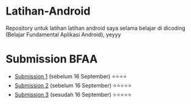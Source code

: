 # Latihan-Android
Repository untuk latihan latihan android saya selama belajar di dicoding (Belajar Fundamental Aplikasi Android), yeyyy

# Submission BFAA
- <a href="https://github.com/AkuraDiary/Latihan-Android/tree/main/Submission1BelajarFundamentalAplikasiAndroid">Submission 1</a> (sebelum 16 September) ⭐⭐⭐⭐
- <a href="https://github.com/AkuraDiary/Latihan-Android/tree/main/Submission2BelajarFundamentalAplikasiAndroid">Submission 2</a> (sebelum 16 September) ⭐⭐⭐⭐⭐
- <a href="https://github.com/AkuraDiary/Latihan-Android/tree/main/Submission3BelajarFundamentalAplikasiAndroid">Submission 3</a> (sesudah 16 September) ⭐⭐⭐⭐⭐
